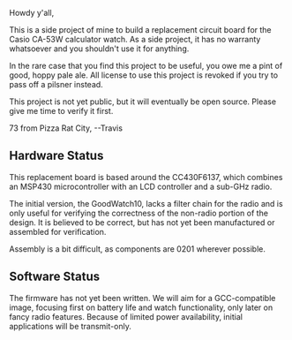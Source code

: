 Howdy y'all,

This is a side project of mine to build a replacement circuit board
for the Casio CA-53W calculator watch.  As a side project, it has no
warranty whatsoever and you shouldn't use it for anything.

In the rare case that you find this project to be useful, you owe me a
pint of good, hoppy pale ale.  All license to use this project is
revoked if you try to pass off a pilsner instead.

This project is not yet public, but it will eventually be open source.
Please give me time to verify it first.

73 from Pizza Rat City,
--Travis

## Hardware Status

This replacement board is based around the CC430F6137, which combines
an MSP430 microcontroller with an LCD controller and a sub-GHz radio.

The initial version, the GoodWatch10, lacks a filter chain for the
radio and is only useful for verifying the correctness of the
non-radio portion of the design.  It is believed to be correct, but
has not yet been manufactured or assembled for verification.

Assembly is a bit difficult, as components are 0201 wherever possible.

## Software Status

The firmware has not yet been written.  We will aim for a
GCC-compatible image, focusing first on battery life and watch
functionality, only later on fancy radio features.  Because of limited
power availability, initial applications will be transmit-only.


